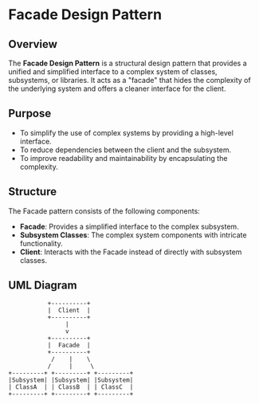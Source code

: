 # Facade Design Pattern  

## Overview  

The **Facade Design Pattern** is a structural design pattern that provides a unified and simplified interface to a complex system of classes, subsystems, or libraries. It acts as a "facade" that hides the complexity of the underlying system and offers a cleaner interface for the client.  

## Purpose  

- To simplify the use of complex systems by providing a high-level interface.  
- To reduce dependencies between the client and the subsystem.  
- To improve readability and maintainability by encapsulating the complexity.  

## Structure  

The Facade pattern consists of the following components:  

- **Facade**: Provides a simplified interface to the complex subsystem.  
- **Subsystem Classes**: The complex system components with intricate functionality.  
- **Client**: Interacts with the Facade instead of directly with subsystem classes.  

## UML Diagram  

```plaintext  
           +----------+  
           |  Client  |  
           +----------+  
                |  
                v  
           +----------+  
           |  Facade  |  
           +----------+  
            /    |    \  
           /     |     \  
+---------+ +---------+ +---------+  
|Subsystem| |Subsystem| |Subsystem|  
| ClassA  | | ClassB  | | ClassC  |  
+---------+ +---------+ +---------+  
